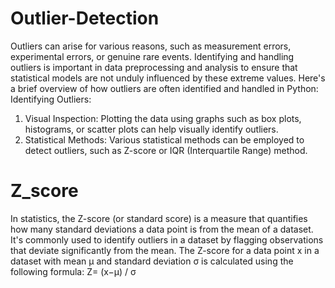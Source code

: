 # Outlier-Detection
Outliers can arise for various reasons, such as measurement errors, experimental errors, or genuine rare events. Identifying and handling outliers is important in data preprocessing and analysis to ensure that statistical models are not unduly influenced by these extreme values.
Here's a brief overview of how outliers are often identified and handled in Python:
Identifying Outliers:
1) Visual Inspection: Plotting the data using graphs such as box plots, histograms, or scatter plots can help visually identify outliers.
2) Statistical Methods: Various statistical methods can be employed to detect outliers, such as Z-score or IQR (Interquartile Range) method.

# Z_score
In statistics, the Z-score (or standard score) is a measure that quantifies how many standard deviations a data point is from the mean of a dataset. It's commonly used to identify outliers in a dataset by flagging observations that deviate significantly from the mean.
The Z-score for a data point x in a dataset with mean μ and standard deviation σ is calculated using the following formula:
Z= (x−μ) / σ
​
